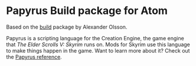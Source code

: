 # Papyrus Build package for Atom

Based on the [build](https://github.com/noseglid/atom-build) package by Alexander Olsson.

Papyrus is a scripting language for the Creation Engine, the game engine that *The Elder Scrolls V: Skyrim* runs on.
Mods for Skyrim use this language to make things happen in the game.
Want to learn more about it?
Check out the [Papyrus reference](http://www.creationkit.com/Category:Papyrus).
